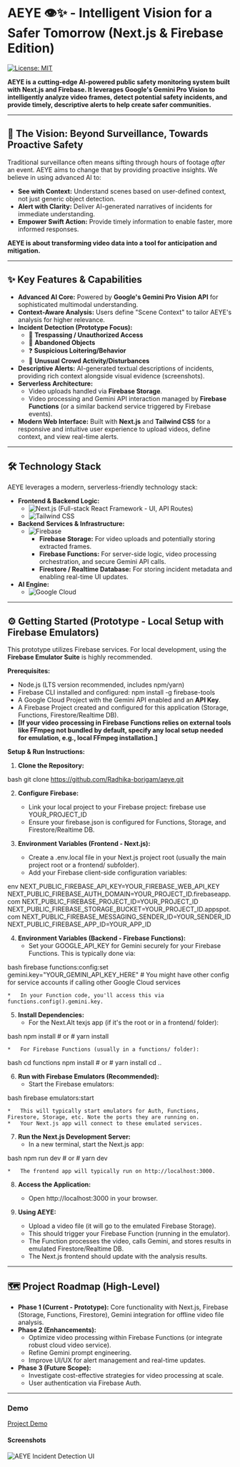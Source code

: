 # AEYE 👁️✨ - Intelligent Vision for a Safer Tomorrow (Next.js & Firebase Edition)

[![License: MIT](https://img.shields.io/badge/License-MIT-yellow.svg)](https://opensource.org/licenses/MIT)
<!-- Optional: Add other badges -->

**AEYE is a cutting-edge AI-powered public safety monitoring system built with Next.js and Firebase. It leverages Google's Gemini Pro Vision to intelligently analyze video frames, detect potential safety incidents, and provide timely, descriptive alerts to help create safer communities.**

---

## 🚀 The Vision: Beyond Surveillance, Towards Proactive Safety

Traditional surveillance often means sifting through hours of footage *after* an event. AEYE aims to change that by providing proactive insights. We believe in using advanced AI to:

*   **See with Context:** Understand scenes based on user-defined context, not just generic object detection.
*   **Alert with Clarity:** Deliver AI-generated narratives of incidents for immediate understanding.
*   **Empower Swift Action:** Provide timely information to enable faster, more informed responses.

**AEYE is about transforming video data into a tool for anticipation and mitigation.**

---

## ✨ Key Features & Capabilities

*   **Advanced AI Core:** Powered by **Google's Gemini Pro Vision API** for sophisticated multimodal understanding.
*   **Context-Aware Analysis:** Users define "Scene Context" to tailor AEYE's analysis for higher relevance.
*   **Incident Detection (Prototype Focus):**
    *   🚶 **Trespassing / Unauthorized Access**
    *   👜 **Abandoned Objects**
    *   ❓ **Suspicious Loitering/Behavior**
    *   👥 **Unusual Crowd Activity/Disturbances**
*   **Descriptive Alerts:** AI-generated textual descriptions of incidents, providing rich context alongside visual evidence (screenshots).
*   **Serverless Architecture:**
    *   Video uploads handled via **Firebase Storage**.
    *   Video processing and Gemini API interaction managed by **Firebase Functions** (or a similar backend service triggered by Firebase events).
*   **Modern Web Interface:** Built with **Next.js** and **Tailwind CSS** for a responsive and intuitive user experience to upload videos, define context, and view real-time alerts.

---

## 🛠️ Technology Stack

AEYE leverages a modern, serverless-friendly technology stack:

*   **Frontend & Backend Logic:**
    *   ![Next.js](https://img.shields.io/badge/Next.js-13+-000000?logo=nextdotjs&logoColor=white) (Full-stack React Framework - UI, API Routes)
    *   ![Tailwind CSS](https://img.shields.io/badge/Tailwind_CSS-3+-06B6D4?logo=tailwindcss&logoColor=white)
*   **Backend Services & Infrastructure:**
    *   ![Firebase](https://img.shields.io/badge/Firebase-Full_Suite-FFCA28?logo=firebase&logoColor=black)
        *   **Firebase Storage:** For video uploads and potentially storing extracted frames.
        *   **Firebase Functions:** For server-side logic, video processing orchestration, and secure Gemini API calls.
        *   **Firestore / Realtime Database:** For storing incident metadata and enabling real-time UI updates.
*   **AI Engine:**
    *   ![Google Cloud](https://img.shields.io/badge/Google_Gemini_Pro_Vision-API-4285F4?logo=googlecloud&logoColor=white)
---

## ⚙️ Getting Started (Prototype - Local Setup with Firebase Emulators)

This prototype utilizes Firebase services. For local development, using the **Firebase Emulator Suite** is highly recommended.

**Prerequisites:**

*   Node.js (LTS version recommended, includes npm/yarn)
*   Firebase CLI installed and configured: npm install -g firebase-tools
*   A Google Cloud Project with the Gemini API enabled and an **API Key**.
*   A Firebase Project created and configured for this application (Storage, Functions, Firestore/Realtime DB).
*   **[If your video processing in Firebase Functions relies on external tools like FFmpeg not bundled by default, specify any local setup needed for emulation, e.g., local FFmpeg installation.]**

**Setup & Run Instructions:**

1.  **Clone the Repository:**
    
bash
    git clone https://github.com/Radhika-borigam/aeye.git


2.  **Configure Firebase:**
    *   Link your local project to your Firebase project: firebase use YOUR_PROJECT_ID
    *   Ensure your firebase.json is configured for Functions, Storage, and Firestore/Realtime DB.

3.  **Environment Variables (Frontend - Next.js):**
    *   Create a .env.local file in your Next.js project root (usually the main project root or a frontend/ subfolder).
    *   Add your Firebase client-side configuration variables:
        
env
        NEXT_PUBLIC_FIREBASE_API_KEY=YOUR_FIREBASE_WEB_API_KEY
        NEXT_PUBLIC_FIREBASE_AUTH_DOMAIN=YOUR_PROJECT_ID.firebaseapp.com
        NEXT_PUBLIC_FIREBASE_PROJECT_ID=YOUR_PROJECT_ID
        NEXT_PUBLIC_FIREBASE_STORAGE_BUCKET=YOUR_PROJECT_ID.appspot.com
        NEXT_PUBLIC_FIREBASE_MESSAGING_SENDER_ID=YOUR_SENDER_ID
        NEXT_PUBLIC_FIREBASE_APP_ID=YOUR_APP_ID


4.  **Environment Variables (Backend - Firebase Functions):**
    *   Set your GOOGLE_API_KEY for Gemini securely for your Firebase Functions. This is typically done via:
        
bash
        firebase functions:config:set gemini.key="YOUR_GEMINI_API_KEY_HERE"
        # You might have other config for service accounts if calling other Google Cloud services

    *   In your Function code, you'll access this via functions.config().gemini.key.

5.  **Install Dependencies:**
    *   For the Next.Alt texjs app (if it's the root or in a frontend/ folder):
        
bash
        npm install
        # or
        # yarn install

    *   For Firebase Functions (usually in a functions/ folder):
        
bash
        cd functions
        npm install
        # or
        # yarn install
        cd ..


6.  **Run with Firebase Emulators (Recommended):**
    *   Start the Firebase emulators:
        
bash
        firebase emulators:start

    *   This will typically start emulators for Auth, Functions, Firestore, Storage, etc. Note the ports they are running on.
    *   Your Next.js app will connect to these emulated services.

7.  **Run the Next.js Development Server:**
    *   In a new terminal, start the Next.js app:
        
bash
        npm run dev
        # or
        # yarn dev

    *   The frontend app will typically run on http://localhost:3000.

8.  **Access the Application:**
    *   Open http://localhost:3000 in your browser.

9.  **Using AEYE:**
    *   Upload a video file (it will go to the emulated Firebase Storage).
    *   This should trigger your Firebase Function (running in the emulator).
    *   The Function processes the video, calls Gemini, and stores results in emulated Firestore/Realtime DB.
    *   The Next.js frontend should update with the analysis results.

---

## 🗺️ Project Roadmap (High-Level)

*   **Phase 1 (Current - Prototype):** Core functionality with Next.js, Firebase (Storage, Functions, Firestore), Gemini integration for offline video file analysis.
*   **Phase 2 (Enhancements):**
    *   Optimize video processing within Firebase Functions (or integrate robust cloud video service).
    *   Refine Gemini prompt engineering.
    *   Improve UI/UX for alert management and real-time updates.
*   **Phase 3 (Future Scope):**
    *   Investigate cost-effective strategies for video processing at scale.
    *   User authentication via Firebase Auth.

---
### Demo 
[Project Demo](https://drive.google.com/file/d/1ZZXs7rJ8kM3KWij-fRgev1A_ELZFkKPG/view)
#### Screenshots
![AEYE Incident Detection UI](https://i.ibb.co/cjnM4fJ/Screenshot-from-2025-05-31-07-53-23.png)
